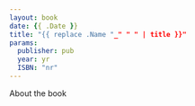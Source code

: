 ```yaml
---
layout: book
date: {{ .Date }}
title: "{{ replace .Name "_" " " | title }}"
params:
  publisher: pub
  year: yr
  ISBN: "nr"
---
```


About the book

